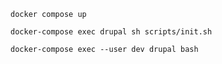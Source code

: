 ```docker compose up```

```docker-compose exec drupal sh scripts/init.sh```

```docker-compose exec --user dev drupal bash```
